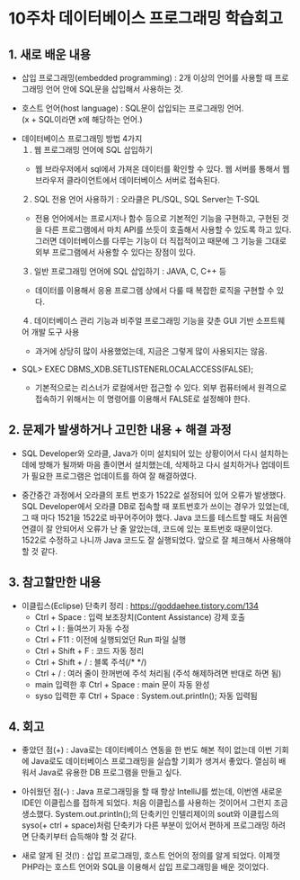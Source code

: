 # 10주차 데이터베이스 프로그래밍 학습회고


## 1. 새로 배운 내용
  * 삽입 프로그래밍(embedded programming) : 2개 이상의 언어를 사용할 때 프로그래밍 언어 안에 SQL문을 삽입해서 사용하는 것.

  * 호스트 언어(host language) : SQL문이 삽입되는 프로그래밍 언어. <br>
    (x + SQL이라면 x에 해당하는 언어.)

  * 데이터베이스 프로그래밍 방법 4가지<br>
    １. 웹 프로그래밍 언어에 SQL 삽입하기<br>
      * 웹 브라우저에서 sql에서 가져온 데이터를 확인할 수 있다. 웹 서버를 통해서 웹 브라우저 클라이언트에서 데이터베이스 서버로 접속된다.<br>

    ２. SQL 전용 언어 사용하기 : 오라클은 PL/SQL, SQL Server는 T-SQL<br>
      * 전용 언어에서는 프로시저나 함수 등으로 기본적인 기능을 구현하고, 구현된 것을 다른 프로그램에서 마치 API를 쓰듯이 호출해서 사용할 수 있도록 하고 있다. 그러면 데이터베이스를 다루는 기능이 더 직접적이고 때문에 그 기능을 그대로 외부 프로그램에서 사용할 수 있다는 장점이 있다.<br>

    ３. 일반 프로그래밍 언어에 SQL 삽입하기 : JAVA, C, C++ 등<br>
      * 데이터를 이용해서 응용 프로그램 상에서 다룰 때 복잡한 로직을 구현할 수 있다.<br>

    ４. 데이터베이스 관리 기능과 비주얼 프로그래밍 기능을 갖춘 GUI 기반 소프트웨어 개발 도구 사용<br>
      * 과거에 상당히 많이 사용했었는데, 지금은 그렇게 많이 사용되지는 않음.<br>

  * SQL> EXEC DBMS_XDB.SETLISTENERLOCALACCESS(FALSE);
    - 기본적으로는 리스너가 로컬에서만 접근할 수 있다. 외부 컴퓨터에서 원격으로 접속하기 위해서는 이 명령어를 이용해서 FALSE로 설정해야 한다.

## 2. 문제가 발생하거나 고민한 내용 + 해결 과정
  * SQL Developer와 오라클, Java가 이미 설치되어 있는 상황이어서 다시 설치하는 데에 방해가 될까봐 마음 졸이면서 설치했는데, 삭제하고 다시 설치하거나 업데이트가 필요한 프로그램은 업데이트를 하여 잘 해결하였다.

  * 중간중간 과정에서 오라클의 포트 번호가 1522로 설정되어 있어 오류가 발생했다. SQL Developer에서 오라클 DB로 접속할 때 포트번호가 쓰이는 경우가 있었는데, 그 때 마다 1521을 1522로 바꾸어주어야 했다. Java 코드를 테스트할 때도 처음엔 연결이 잘 안되어서 오류가 난 줄 알았는데, 코드에 있는 포트번호 때문이었다. 1522로 수정하고 나니까 Java 코드도 잘 실행되었다. 앞으로 잘 체크해서 사용해야 할 것 같다.


## 3. 참고할만한 내용
  * 이클립스(Eclipse) 단축키 정리 : https://goddaehee.tistory.com/134
    - Ctrl + Space : 입력 보조장치(Content Assistance) 강제 호출
    - Ctrl + I : 들여쓰기 자동 수정
    - Ctrl + F11 : 이전에 실행되었던 Run 파일 실행
    - Ctrl + Shift + F : 코드 자동 정리
    - Ctrl + Shift + / : 블록 주석(/* */)
    - Ctrl + / : 여러 줄이 한꺼번에 주석 처리됨 (주석 해제하려면 반대로 하면 됨)
    - main 입력한 후 Ctrl + Space : main 문이 자동 완성
    - syso 입력한 후 Ctrl + Space : System.out.println(); 자동 입력됨


## 4. 회고
  - 좋았던 점(+) : Java로는 데이터베이스 연동을 한 번도 해본 적이 없는데 이번 기회에 Java로도 데이터베이스 프로그래밍을 실습할 기회가 생겨서 좋았다. 열심히 배워서 Java로 유용한 DB 프로그램을 만들고 싶다.

  - 아쉬웠던 점(-) : Java 프로그래밍을 할 때 항상 IntelliJ를 썼는데, 이번엔 새로운 IDE인 이클립스를 접하게 되었다. 처음 이클립스를 사용하는 것이어서 그런지 조금 생소했다. System.out.println();의 단축키인 인텔리제이의 sout와 이클립스의 syso(+ ctrl + space)처럼 단축키가 다른 부분이 있어서 편하게 프로그래밍 하려면 단축키부터 습득해야 할 것 같다.

  - 새로 알게 된 것(!) : 삽입 프로그래밍, 호스트 언어의 정의를 알게 되었다. 이제껏 PHP라는 호스트 언어와 SQL을 이용해서 삽입 프로그래밍을 배운 것이었다.
